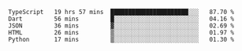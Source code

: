 <!--START_SECTION:waka-->
```text
TypeScript   19 hrs 57 mins  ██████████████████████░░░   87.70 % 
Dart         56 mins         █░░░░░░░░░░░░░░░░░░░░░░░░   04.16 % 
JSON         36 mins         ▓░░░░░░░░░░░░░░░░░░░░░░░░   02.69 % 
HTML         26 mins         ▒░░░░░░░░░░░░░░░░░░░░░░░░   01.97 % 
Python       17 mins         ▒░░░░░░░░░░░░░░░░░░░░░░░░   01.30 % 
```
<!--END_SECTION:waka-->
